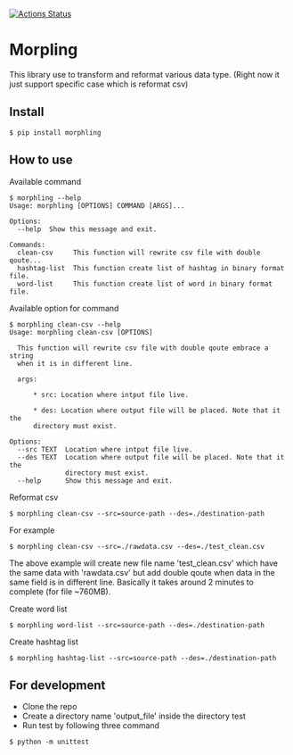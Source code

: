 [![Actions Status](https://github.com/Semooze/morphling/workflows/Morphling/badge.svg)](https://github.com/Semooze/Morphling/actions)


# Morpling

This library use to transform and reformat various data type. (Right now it just support specific case which is reformat csv)

## Install 

```shell
$ pip install morphling
```

## How to use

Available command 
```shell
$ morphling --help
Usage: morphling [OPTIONS] COMMAND [ARGS]...

Options:
  --help  Show this message and exit.

Commands:
  clean-csv     This function will rewrite csv file with double qoute...
  hashtag-list  This function create list of hashtag in binary format file.
  word-list     This function create list of word in binary format file.
```

Available option for command
```shell
$ morphling clean-csv --help
Usage: morphling clean-csv [OPTIONS]

  This function will rewrite csv file with double qoute embrace a string
  when it is in different line.

  args:

      * src: Location where intput file live.

      * des: Location where output file will be placed. Note that it the
      directory must exist.

Options:
  --src TEXT  Location where intput file live.
  --des TEXT  Location where output file will be placed. Note that it the
              directory must exist.
  --help      Show this message and exit.

```

Reformat csv
```shell
$ morphling clean-csv --src=source-path --des=./destination-path
```

For example
```shell
$ morphling clean-csv --src=./rawdata.csv --des=./test_clean.csv
```

The above example will create new file name 'test_clean.csv' which have the same data with 'rawdata.csv' but add double qoute when
data in the same field is in different line. Basically it takes around 2 minutes to complete (for file ~760MB).

Create word list
```shell
$ morphling word-list --src=source-path --des=./destination-path
```

Create hashtag list
```shell
$ morphling hashtag-list --src=source-path --des=./destination-path
```

## For development

* Clone the repo 
* Create a directory name 'output_file' inside the directory test
* Run test by following three command

```shell
$ python -m unittest
```
